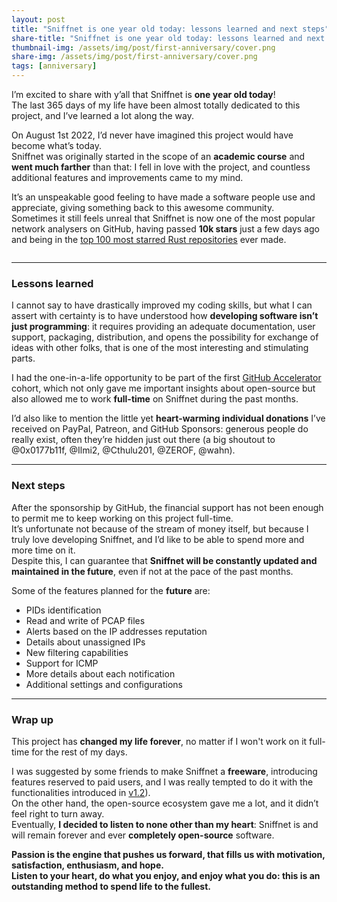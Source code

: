 ```yaml
---
layout: post
title: "Sniffnet is one year old today: lessons learned and next steps"
share-title: "Sniffnet is one year old today: lessons learned and next steps"
thumbnail-img: /assets/img/post/first-anniversary/cover.png
share-img: /assets/img/post/first-anniversary/cover.png
tags: [anniversary]
---
```


I’m excited to share with y’all that Sniffnet is **one year old today**!<br>
The last 365 days of my life have been almost totally dedicated to this project, and I’ve learned a lot along the way.

On August 1st 2022, I’d never have imagined this project would have become what’s today.<br>
Sniffnet was originally started in the scope of an **academic course** and **went much farther** than that: I fell in love with the project, and countless additional features and improvements came to my mind.

It’s an unspeakable good feeling to have made a software people use and appreciate, giving something back to this awesome community.<br>
Sometimes it still feels unreal that Sniffnet is now one of the most popular network analysers on GitHub, having passed **10k stars** just a few days ago and being in the <a target="_blank" href="https://github.com/EvanLi/Github-Ranking/blob/master/Top100/Rust.md">top 100 most starred Rust repositories</a> ever made.

<div align="center">
<img alt="" src="{{ 'assets/img/post/first-anniversary/cover.png' | relative_url }}"/>
</div>

<hr>

### **Lessons learned**

I cannot say to have drastically improved my coding skills, but what I can assert with certainty is to have understood how **developing software isn’t just programming**: it requires providing an adequate documentation, user support, packaging, distribution, and opens the possibility for exchange of ideas with other folks, that is one of the most interesting and stimulating parts.

I had the one-in-a-life opportunity to be part of the first <a target="_blank" href="https://accelerator.github.com">GitHub Accelerator</a> cohort,
which not only gave me important insights about open-source but also allowed me to work **full-time** on Sniffnet during the past months.

I’d also like to mention the little yet **heart-warming individual donations** I’ve received on PayPal, Patreon, and GitHub Sponsors: generous people do really exist, often they’re hidden just out there (a big shoutout to @0x0177b11f, @Ilmi2, @Cthulu201, @ZEROF, @wahn).

<hr>

### Next steps

After the sponsorship by GitHub, the financial support has not been enough to permit me to keep working on this project full-time.<br>
It’s unfortunate not because of the stream of money itself, but because I truly love developing Sniffnet, and I’d like to be able to spend more and more time on it.<br>
Despite this, I can guarantee that **Sniffnet will be constantly updated and maintained in the future**, even if not at the pace of the past months.

Some of the features planned for the **future** are:
- PIDs identification
- Read and write of PCAP files
- Alerts based on the IP addresses reputation
- Details about unassigned IPs
- New filtering capabilities
- Support for ICMP
- More details about each notification
- Additional settings and configurations

<hr>

### Wrap up

This project has **changed my life forever**, no matter if I won't work on it full-time for the rest of my days.

I was suggested by some friends to make Sniffnet a **freeware**, introducing features reserved to paid users, and I was really tempted to do it with the functionalities introduced in <a target="_blank" href="https://github.com/GyulyVGC/sniffnet/releases/tag/v1.2.0">v1.2</a>).<br>
On the other hand, the open-source ecosystem gave me a lot, and it didn’t feel right to turn away.<br>
Eventually, **I decided to listen to none other than my heart**: Sniffnet is and will remain forever and ever **completely open-source** software.

**Passion is the engine that pushes us forward, that fills us with motivation, satisfaction, enthusiasm, and hope.<br>
Listen to your heart, do what you enjoy, and enjoy what you do: this is an outstanding method to spend life to the fullest.**
